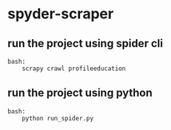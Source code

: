 # spyder-scraper

## run the project using spider cli
```
bash:
    scrapy crawl profileeducation
```

## run the project using python

```
bash:
    python run_spider.py
```